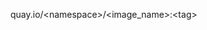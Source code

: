 <!-- layout:code post: image_repository_provide-a-docker-image -->


quay.io/&lt;namespace&gt;/&lt;image_name&gt;:&lt;tag&gt;
